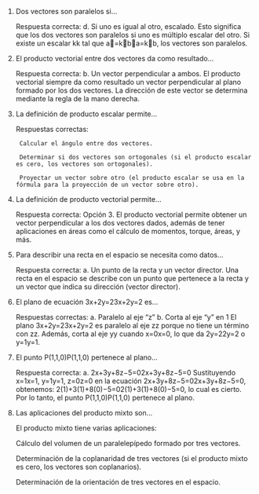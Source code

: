 
1. Dos vectores son paralelos si...

    Respuesta correcta:
    d. Si uno es igual al otro, escalado.
    Esto significa que los dos vectores son paralelos si uno es múltiplo escalar del otro. Si existe un escalar kk tal que a⃗=k⋅b⃗a=k⋅b, los vectores son paralelos.

2. El producto vectorial entre dos vectores da como resultado…

    Respuesta correcta:
    b. Un vector perpendicular a ambos.
    El producto vectorial siempre da como resultado un vector perpendicular al plano formado por los dos vectores. La dirección de este vector se determina mediante la regla de la mano derecha.

3. La definición de producto escalar permite...

    Respuestas correctas:

        Calcular el ángulo entre dos vectores.

        Determinar si dos vectores son ortogonales (si el producto escalar es cero, los vectores son ortogonales).

        Proyectar un vector sobre otro (el producto escalar se usa en la fórmula para la proyección de un vector sobre otro).

4. La definición de producto vectorial permite...

    Respuesta correcta:
    Opción 3.
    El producto vectorial permite obtener un vector perpendicular a los dos vectores dados, además de tener aplicaciones en áreas como el cálculo de momentos, torque, áreas, y más.

6. Para describir una recta en el espacio se necesita como datos...

    Respuesta correcta:
    a. Un punto de la recta y un vector director.
    Una recta en el espacio se describe con un punto que pertenece a la recta y un vector que indica su dirección (vector director).

7. El plano de ecuación 3x+2y=23x+2y=2 es...

    Respuestas correctas:
    a. Paralelo al eje “z”
    b. Corta al eje “y” en 1
    El plano 3x+2y=23x+2y=2 es paralelo al eje zz porque no tiene un término con zz. Además, corta al eje yy cuando x=0x=0, lo que da 2y=22y=2 o y=1y=1.

9. El punto P(1,1,0)P(1,1,0) pertenece al plano...

    Respuesta correcta:
    a. 2x+3y+8z−5=02x+3y+8z−5=0
    Sustituyendo x=1x=1, y=1y=1, z=0z=0 en la ecuación 2x+3y+8z−5=02x+3y+8z−5=0, obtenemos:
    2(1)+3(1)+8(0)−5=02(1)+3(1)+8(0)−5=0, lo cual es cierto. Por lo tanto, el punto P(1,1,0)P(1,1,0) pertenece al plano.

10. Las aplicaciones del producto mixto son...

    El producto mixto tiene varias aplicaciones:

    Cálculo del volumen de un paralelepípedo formado por tres vectores.

    Determinación de la coplanaridad de tres vectores (si el producto mixto es cero, los vectores son coplanarios).

    Determinación de la orientación de tres vectores en el espacio.